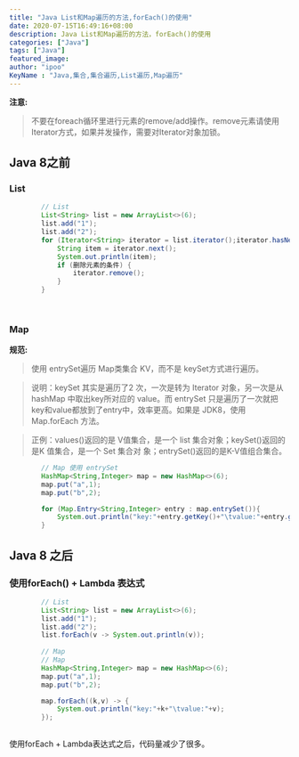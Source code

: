 ```yaml
---
title: "Java List和Map遍历的方法,forEach()的使用"
date: 2020-07-15T16:49:16+08:00
description: Java List和Map遍历的方法，forEach()的使用
categories: ["Java"]
tags: ["Java"]
featured_image:
author: "ipoo"
KeyName : "Java,集合,集合遍历,List遍历,Map遍历"
---
```


**注意:**

> 不要在foreach循环里进行元素的remove/add操作。remove元素请使用Iterator方式，如果并发操作，需要对Iterator对象加锁。


## Java 8之前

### List
```java
        // List
		List<String> list = new ArrayList<>(6);
		list.add("1");
		list.add("2");
		for (Iterator<String> iterator = list.iterator();iterator.hasNext();){
			String item = iterator.next();
			System.out.println(item);
			if (删除元素的条件) {
				iterator.remove();
			}
		}
		
		
```

### Map

**规范:**

> 使用 entrySet遍历 Map类集合 KV，而不是 keySet方式进行遍历。

> 说明：keySet 其实是遍历了2 次，一次是转为 Iterator 对象，另一次是从 hashMap 中取出key所对应的 value。而 entrySet 只是遍历了一次就把 key和value都放到了entry中，效率更高。如果是 JDK8，使用 Map.forEach 方法。

> 正例：values()返回的是 V值集合，是一个 list 集合对象；keySet()返回的是K 值集合，是一个 Set 集合对 象；entrySet()返回的是K-V值组合集合。 

```java
        // Map 使用 entrySet
		HashMap<String,Integer> map = new HashMap<>(6);
		map.put("a",1);
		map.put("b",2);

		for (Map.Entry<String,Integer> entry : map.entrySet()){
			System.out.println("key:"+entry.getKey()+"\tvalue:"+entry.getValue());
		}
```
## Java 8 之后

### 使用forEach() + Lambda 表达式

```java
        // List
		List<String> list = new ArrayList<>(6);
		list.add("1");
		list.add("2");
		list.forEach(v -> System.out.println(v));
		
		// Map
		// Map
		HashMap<String,Integer> map = new HashMap<>(6);
		map.put("a",1);
		map.put("b",2);

		map.forEach((k,v) -> {
			System.out.println("key:"+k+"\tvalue:"+v);
		});
		
```

使用forEach + Lambda表达式之后，代码量减少了很多。

<!-- 
扫码关注公众号《ipoo》
![ipoo](http://oss.ipooli.com/images/%E5%85%AC%E4%BC%97%E5%8F%B7code.jpg) -->